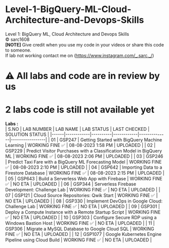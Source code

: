 # Level-1-BigQuery-ML-Cloud-Architecture-and-Devops-Skills
Level 1: BigQuery ML, Cloud Architecture and Devops Skills <br>
©️ sarc1608<br>
**[NOTE]** Give credit when you use my code in your videos or share this code to someone.<br>
If lab not working contact me on (https://www.instagram.com/_.sarc._/)<br>
# ⚠️ All labs and code are in review by us
# 2 labs code is still not available yet
**Labs :**          
| S.NO | LAB NUMBER | LAB NAME | LAB STATUS | LAST CHECKED | SOLUTION STATUS |
|------|------------|----------|------------|--------------|-----------------|
|  01  | GSP247     | Getting Started with BigQuery Machine Learning | WORKING FINE ✅ | 08-08-2023 1:58 PM | UPLOADED |
|  02  | GSP229     | Predict Visitor Purchases with a Classification Model in BigQuery ML | WORKING FINE ✅ | 08-08-2023 2:06 PM | UPLOADED |
|  03  | GSP246     | Predict Taxi Fare with a BigQuery ML Forecasting Model | WORKING FINE ✅ | 08-08-2023 2:10 PM | UPLOADED |
|  04  | GSP642     | Importing Data to a Firestore Database | WORKING FINE ✅ | 08-08-2023 2:15 PM | UPLOADED |
|  05  | GSP643     | Build a Serverless Web App with Firebase | WORKING FINE ✅ | NO ETA  | UPLOADED |
|  06  | GSP344     | Serverless Firebase Development: Challenge Lab | WORKING FINE ✅ | NO ETA  | UPLOADED |
|  07  | GSP121     | Cloud Source Repositories: Qwik Start | WORKING FINE ✅ | NO ETA  | UPLOADED |
|  08  | GSP330     | Implement DevOps in Google Cloud: Challenge Lab | WORKING FINE ✅ | NO ETA  | UPLOADED |
|  09  | GSP301     | Deploy a Compute Instance with a Remote Startup Script | WORKING FINE ✅ | NO ETA  | UPLOADED |
|  10  | GSP303     | Configure Secure RDP using a Windows Bastion Host | WORKING FINE ✅ | NO ETA  | UPLOADED |
|  11  | GSP306     | Migrate a MySQL Database to Google Cloud SQL | WORKING FINE ✅ | NO ETA  | UPLOADED |
|  12  | GSP1077    | Google Kubernetes Engine Pipeline using Cloud Build | WORKING FINE ✅ | NO ETA  | UPLOADED |
